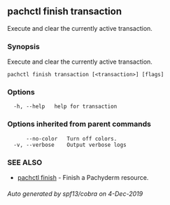 ## pachctl finish transaction

Execute and clear the currently active transaction.

### Synopsis

Execute and clear the currently active transaction.

```
pachctl finish transaction [<transaction>] [flags]
```

### Options

```
  -h, --help   help for transaction
```

### Options inherited from parent commands

```
      --no-color   Turn off colors.
  -v, --verbose    Output verbose logs
```

### SEE ALSO

* [pachctl finish](pachctl_finish.md)	 - Finish a Pachyderm resource.

###### Auto generated by spf13/cobra on 4-Dec-2019
